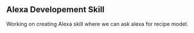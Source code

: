 
## Alexa Developement Skill
Working on creating Alexa skill where we can ask alexa for recipe model. 
